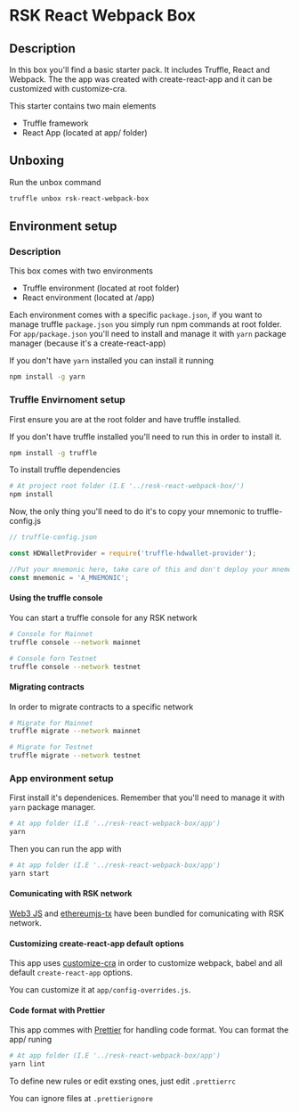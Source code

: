 # RSK React Webpack Box

## Description

In this box you'll find a basic starter pack. It includes Truffle, React and Webpack.
The the app was created with create-react-app and it can be customized with customize-cra.

This starter contains two main elements
- Truffle framework 
- React App (located at app/ folder)

## Unboxing

Run the unbox command

```bash
truffle unbox rsk-react-webpack-box
```

## Environment setup

### Description

This box comes with two environments
- Truffle environment (located at root folder)
- React environment (located at /app)

Each environment comes with a specific `package.json`, if you want to manage truffle `package.json` you simply run npm commands at root folder. For `app/package.json` you'll need to install and manage it with `yarn` package manager (because it's a create-react-app)

If you don't have `yarn` installed you can install it running 

```bash
npm install -g yarn
```

### Truffle Envirnoment setup

First ensure you are at the root folder and have truffle installed. 

If you don't have truffle installed you'll need to run this in order to install it.

```bash
npm install -g truffle
```

To install truffle dependencies 

```bash
# At project root folder (I.E '../resk-react-webpack-box/')
npm install
```

Now, the only thing you'll need to do it's to copy your mnemonic to truffle-config.js

```js
// truffle-config.json

const HDWalletProvider = require('truffle-hdwallet-provider');

//Put your mnemonic here, take care of this and don't deploy your mnemonic into production!
const mnemonic = 'A_MNEMONIC';
```

#### Using the truffle console

You can start a truffle console for any RSK network

```bash
# Console for Mainnet
truffle console --network mainnet

# Console forn Testnet
truffle console --network testnet
```

#### Migrating contracts

In order to migrate contracts to a specific network

```bash
# Migrate for Mainnet
truffle migrate --network mainnet

# Migrate for Testnet
truffle migrate --network testnet
```

### App environment setup

First install it's dependenices. Remember that you'll need to manage it with `yarn` package manager.

```bash
# At app folder (I.E '../resk-react-webpack-box/app')
yarn
```

Then you can run the app with

```bash
# At app folder (I.E '../resk-react-webpack-box/app')
yarn start
```

#### Comunicating with RSK network

[Web3 JS](https://web3js.readthedocs.io) and [ethereumjs-tx](https://github.com/ethereumjs/ethereumjs-tx) have been bundled for comunicating with RSK network.

#### Customizing create-react-app default options

This app uses [customize-cra](https://github.com/arackaf/customize-cra) in order to customize webpack, babel and all default `create-react-app` options. 

You can customize it at `app/config-overrides.js`.

#### Code format with Prettier

This app commes with [Prettier](https://prettier.io/) for handling code format. You can format the app/ runing 

```bash
# At app folder (I.E '../resk-react-webpack-box/app')
yarn lint
```

To define new rules or edit exsting ones, just edit `.prettierrc`

You can ignore files at `.prettierignore`
